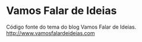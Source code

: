 Vamos Falar de Ideias
==================

Código fonte do tema do blog Vamos Falar de Ideias.
http://www.vamosfalardeideias.com
